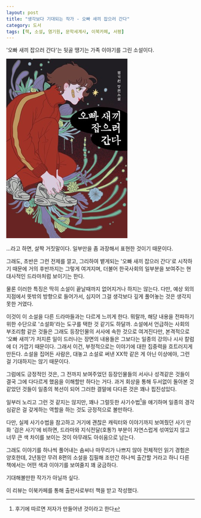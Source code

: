 ```yaml
---
layout: post
title: "생각보다 기대되는 작가 - 오빠 새끼 잡으러 간다"
category: 도서
tags: [책, 소설, 염기원, 문학세계사, 이북카페, 서평]
---
```


'오빠 새끼 잡으러 간다'는
뒷골 땡기는 가족 이야기를 그린 소설이다.

![표지](/images/book/im-going-to-catch-my-brother-book-h480.jpg)

...라고 하면, 살짝 거짓말이다.
일부만을 좀 과장해서 표현한 것이기 때문이다.

그래도, 초반은 그런 전제를 깔고,
그리하여 뱉게되는 '오빠 새끼 잡으러 간다'로 시작하기 때문에
거의 후반까지는 그렇게 여겨지며,
더불어 한국사회의 일부분을 보여주는 현대사적인 드라마처럼 보이기는 한다.

물론 이러한 특징은 딱히 소설이 끝날때까지 없어지거나 하지는 않는다.
다만, 예상 외의 지점에서 뜻밖의 방향으로 들어가서,
심지어 그걸 생각보다 깊게 풀어놓는 것은 생각지 못한 거였다.

이것이 이 소설을 다른 드라마들과는 다르게 느끼게 한다.
뭐랄까, 해당 내용을 전파하기 위한 수단으로 '소설화'라는 도구를 택한 것 같기도 하달까.
소설에서 언급하는 사회의 부조리함 같은 것들은
그래도 등장인물의 서사에 속한 것으로 여겨진다만,
본격적으로 '오빠 새끼'가 저지른 일이 드러나는 장면의 내용들은
그보다는 일종의 강의나 시사 칼럼에 더 가깝기 때문이다.
그래서 이건, 부정적으로는 이야기에 대한 집중력을 흐트러지게 만든다.
소설을 집어든 사람은, 대놓고 소설로 써낸 XX학 같은 게 아닌 이상에야, 그런 걸 기대하지는 않기 때문이다.

그럼에도 긍정적인 것은,
그 전까지 보여주었던 등장인물들의 서사나 성격같은 것들이
결국 그에 다다르게 했음을 이해할만 하다는 거다.
과거 회상을 통해 두서없이 돌아본 것 같았던 것들이 일종의 복선이 되어
그러한 결말에 다다른 것은 꽤나 핍진성있다.

일부러 노리고 그런 것 같지는 않지만,
꽤나 그럴듯한 사기수법[^1]을 얘기하며 일종의 경각심같은 걸 갖게하는 역할을 하는 것도 긍정적으로 볼만하다.

[^1]: 후기에 따르면 저자가 만들어낸 것이라고 한다

다만, 실제 사기수법을 참고하고 거기에 괜찮은 캐릭터와 이야기까지 보여줬던 사기 만화 '검은 사기'에 비하면,
드라마와 지식전달(호통?) 부분이 자연스럽게 섞여있지 않고
너무 큰 색 차이를 보이는 것이 아무래도 아쉬움으로 남는다.

그래도 이야기를 하나씩 풀어내는 솜씨나
마무리가 나쁘지 않아 전체적인 읽기 경험은 양호한데,
2년동안 무려 8편의 소설을 집필해 조만간 하나씩 출간할 거라고 하니
다른 책에서는 어떤 색과 이야기를 보여줄지 꽤 궁금하다.

기대해볼만한 작가가 아닐까 싶다.



<div class="im im-info">
이 리뷰는 이북카페를 통해 출판사로부터 책을 받고 작성했다.
</div>
